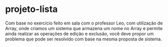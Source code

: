 # projeto-lista 
Com base no exercício feito em sala com o professor Leo, com utilização de Array, onde criamos um sistema que armazena um nome no Array e permite ainda realizar as operações de edição e exclusão, você deve propor um problema que pode ser resolvido com base na mesma proposta de sistema.
